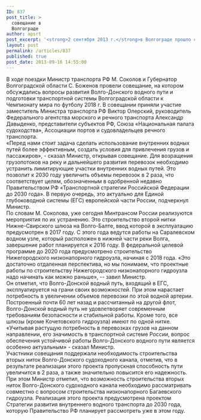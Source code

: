 ```yaml
---
ID: 837
post_title: >
  совещание в
  Волгограде
author: apsrt
post_excerpt: '<strong>2 сентября 2013 г.</strong>в Волгограде прошло совещание под руководством Министра транспорта РФ Соколова М. и Губернатора Волгоградской области В. Боженова, на котором обсуждались вопросы развития Волго-Донского водного пути. В совещании приняли участие заместитель Министра транспорта РФ В.Олерский, руководитель Федерального агентства морского и речного транспорта  А.Давыденко, представители субъектов РФ,  президент Ассоциации портов и судовладельцев речного транспорта А. Зайцев, президент Союза Национальная палата судоходства А. Клявин, руководители организаций речного транспорта.'
layout: post
permalink: /articles/837
published: true
post_date: 2013-09-16 14:55:00
---
```

В ходе поездки Министр транспорта РФ М. Соколов и Губернатор Волгоградской области С. Боженов провели совещание, на котором обсуждались вопросы развития Волго-Донского водного пути и подготовки транспортной системы Волгоградской области к Чемпионату мира по футболу 2018 г. В совещании приняли участие заместитель Министра транспорта РФ Виктор Олерский, руководитель Федерального агентства морского и речного транспорта Александр Давыденко, представители субъектов РФ, Союза «Национальная палата судоходства», Ассоциации портов и судовладельцев речного транспорта.  
«Перед нами стоит задача сделать использование внутренних водных путей более эффективным, создать условия для привлечения грузов и пассажиров», - сказал Министр, открывая совещание. Для возращения грузопотоков на реку и дальнейшего развития перевозок необходимо устранить лимитирующие участки внутренних водных путей. Это позволит к 2030 году увеличить объемы перевозок в 2 раза, что соответствует целям, обозначенным в одобренной недавно Правительством РФ «Транспортной стратегии Российской Федерации до 2030 года». В первую очередь, это актуально для Единой глубоководной системы (ЕГС) европейской части России, подчеркнул Министр.  
По словам М. Соколова, уже сегодня Минтрансом России реализуются мероприятия по их устранению. Это строительство второй нитки Нижне-Свирского шлюза на Волго-Балте, ввод которой в эксплуатацию предусмотрен в 2017 году. С этого года ведутся работы на Саралевском водном узле, который расположен в нижней части реки Волга, завершение работ планируется к 2016 году. В федеральной целевой программе до 2020 года предусмотрено строительство Нижегородского низконапорного гидроузла, начиная с 2018 года. «Это достаточно отдаленная перспектива, но мы понимаем, что проектные работы по строительству Нижегородского низконапорного гидроузла надо начинать как можно раньше», -- завил Министр.  
Он отметил, что Волго-Донской водный путь, входящий в ЕГС, эксплуатируется на грани своих возможностей. При этом нарастает потребность в увеличении объемов перевозки по этой водной артерии. Построенный почти 60 лет назад и рассчитанный на другой флот, Волго-Донской водный путь не удовлетворяет современным требованиям безопасности и стабильной работы. Кроме того, все шлюзы (кроме Кочетовского гидроузла) имеют по одной нитке. «Учитывая растущую потребность в перевозках грузов на данном направлении, его значимость в транспортной системе России, вопрос обеспечения устойчивой работы Волго-Донского водного пути является особенно актуальным» - сказал Министр.  
Участники совещания поддержали необходимость строительства вторых ниток Волго-Донского судоходного канала, отметив, что в результате реализации этого проекта пропускная способность пути увеличится в 2 раза, а также значительно повысится его надежность. При этом Министр отметил, что возможность строительства вторых ниток Волго-Донского судоходного канала необходимо рассматривать совместно с вопросом строительства низконапорного Багаевского гидроузла. Реализация этого проекта предусмотрена проектом Стратегии развития внутреннего водного транспорта до 2030 года, которую Правительство РФ планирует рассмотреть уже в этом году.